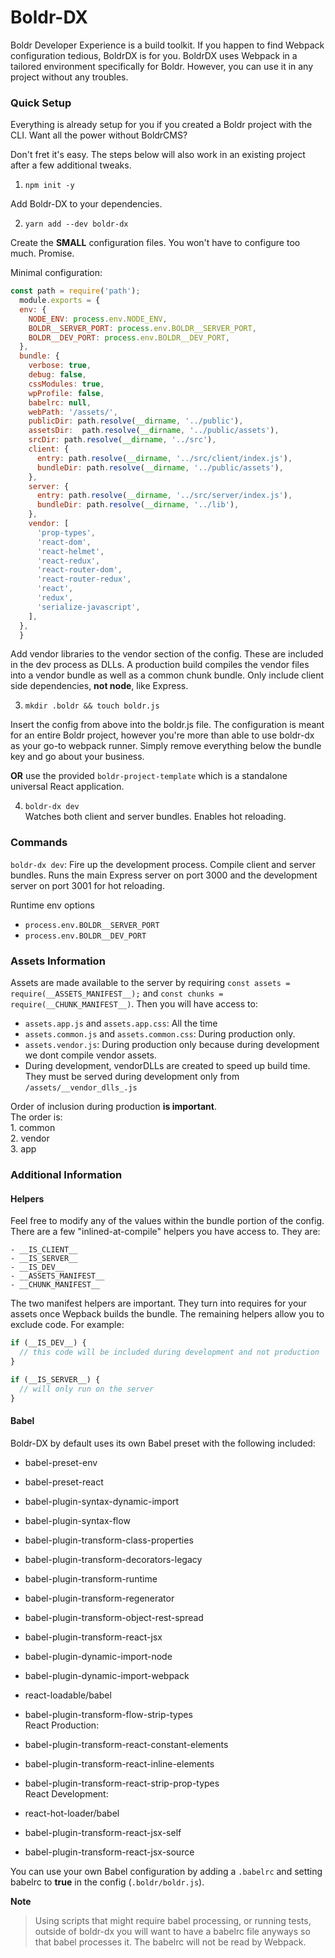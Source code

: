 # Boldr-DX

Boldr Developer Experience is a build toolkit. If you happen to find Webpack configuration tedious, BoldrDX is for you. BoldrDX uses Webpack in a tailored environment specifically for Boldr. However, you can use it in any project without any troubles.


### Quick Setup

Everything is already setup for you if you created a Boldr project with the CLI. Want all the power without BoldrCMS?

Don't fret it's easy. The steps below will also work in an existing project after a few additional tweaks.

1. `npm init -y`

Add Boldr-DX to your dependencies.  

2. `yarn add --dev boldr-dx`  

Create the **SMALL** configuration files. You won't have to configure too much. Promise. 

Minimal configuration:
```javascript
const path = require('path');
  module.exports = {
  env: {
    NODE_ENV: process.env.NODE_ENV,
    BOLDR__SERVER_PORT: process.env.BOLDR__SERVER_PORT,
    BOLDR__DEV_PORT: process.env.BOLDR__DEV_PORT,
  },
  bundle: {
    verbose: true,
    debug: false,
    cssModules: true,
    wpProfile: false,
    babelrc: null,
    webPath: '/assets/',
    publicDir: path.resolve(__dirname, '../public'),
    assetsDir:  path.resolve(__dirname, '../public/assets'),
    srcDir: path.resolve(__dirname, '../src'),
    client: {
      entry: path.resolve(__dirname, '../src/client/index.js'),
      bundleDir: path.resolve(__dirname, '../public/assets'),
    },
    server: {
      entry: path.resolve(__dirname, '../src/server/index.js'),
      bundleDir: path.resolve(__dirname, '../lib'),
    },
    vendor: [
      'prop-types',
      'react-dom',
      'react-helmet',
      'react-redux',
      'react-router-dom',
      'react-router-redux',
      'react',
      'redux',
      'serialize-javascript',
    ],
  },
  }
  ```

Add vendor libraries to the vendor section of the config. These are included in the dev process as DLLs. A production build compiles the vendor files into a vendor bundle as well as a common chunk bundle. Only include client side dependencies, **not node**, like Express.

3. `mkdir .boldr && touch boldr.js`   

Insert the config from above into the boldr.js file. The configuration is meant for an entire Boldr project, however you're more than able to use boldr-dx as your go-to webpack runner. Simply remove everything below the bundle key and go about your business.

**OR** use the provided `boldr-project-template` which is a standalone universal React application.


4. `boldr-dx dev`  
Watches both client and server bundles. Enables hot reloading.

### Commands

`boldr-dx dev`: Fire up the development process. Compile client and server bundles. Runs the main Express server on port 3000 and the development server on port 3001 for hot reloading.  

Runtime env options
  - `process.env.BOLDR__SERVER_PORT`
  - `process.env.BOLDR__DEV_PORT`


### Assets Information

Assets are made available to the server by requiring `const assets = require(__ASSETS_MANIFEST__);` and `const chunks = require(__CHUNK_MANIFEST__)`. Then you will have access to:   
  
- `assets.app.js` and `assets.app.css`: All the time
- `assets.common.js` and `assets.common.css`: During production only.  
- `assets.vendor.js`: During production only because during development we dont compile vendor assets.  
- During development, vendorDLLs are created to speed up build time. They must be served during development only from `/assets/__vendor_dlls_.js`

Order of inclusion during production **is important**.  
The order is:   
    1. common  
    2. vendor  
    3. app  


### Additional Information

#### Helpers

Feel free to modify any of the values within the bundle portion of the config. There are a few "inlined-at-compile" helpers you have access to. They are:
```
- __IS_CLIENT__
- __IS_SERVER__
- __IS_DEV__
- __ASSETS_MANIFEST__
- __CHUNK_MANIFEST__
```

The two manifest helpers are important. They turn into requires for your assets once Wepback builds the bundle. The remaining helpers allow you to exclude code. For example:

```javascript
if (__IS_DEV__) {
  // this code will be included during development and not production
}

if (__IS_SERVER__) {
  // will only run on the server
}
```

#### Babel 
Boldr-DX by default uses its own Babel preset with the following included:   
   
- babel-preset-env  
- babel-preset-react  
- babel-plugin-syntax-dynamic-import  
- babel-plugin-syntax-flow  
- babel-plugin-transform-class-properties  
- babel-plugin-transform-decorators-legacy  
- babel-plugin-transform-runtime
- babel-plugin-transform-regenerator  
- babel-plugin-transform-object-rest-spread  
- babel-plugin-transform-react-jsx  
   
- babel-plugin-dynamic-import-node
- babel-plugin-dynamic-import-webpack
- react-loadable/babel  
- babel-plugin-transform-flow-strip-types  
React Production:  
- babel-plugin-transform-react-constant-elements  
- babel-plugin-transform-react-inline-elements  
- babel-plugin-transform-react-strip-prop-types   
React Development:  
- react-hot-loader/babel  
- babel-plugin-transform-react-jsx-self  
- babel-plugin-transform-react-jsx-source  
   
You can use your own Babel configuration by adding a `.babelrc` and setting babelrc to **true** in the config (`.boldr/boldr.js`).  

**Note**   
  > Using scripts that might require babel processing, or running tests, outside of boldr-dx you will want to have a babelrc file anyways so that babel processes it. The babelrc will not be read by Webpack.   
